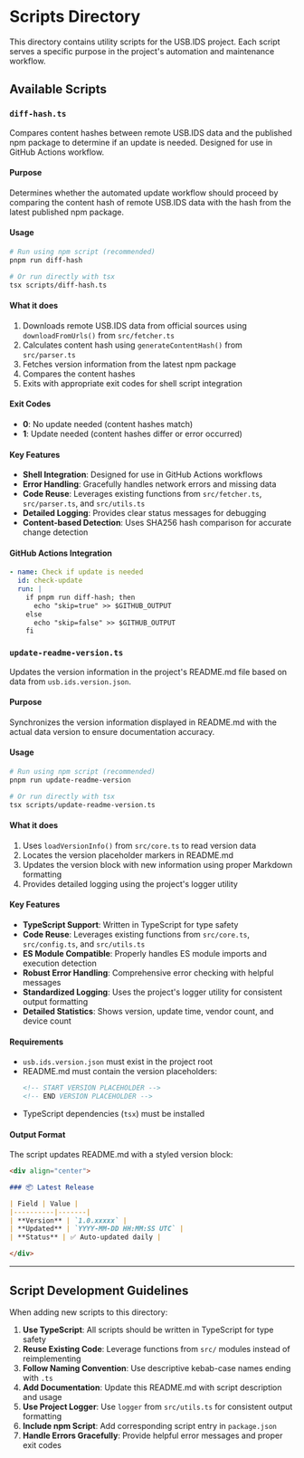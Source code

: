 # Scripts Directory

This directory contains utility scripts for the USB.IDS project. Each script serves a specific purpose in the project's automation and maintenance workflow.

## Available Scripts

### `diff-hash.ts`

Compares content hashes between remote USB.IDS data and the published npm package to determine if an update is needed. Designed for use in GitHub Actions workflow.

#### Purpose
Determines whether the automated update workflow should proceed by comparing the content hash of remote USB.IDS data with the hash from the latest published npm package.

#### Usage

```bash
# Run using npm script (recommended)
pnpm run diff-hash

# Or run directly with tsx
tsx scripts/diff-hash.ts
```

#### What it does

1. Downloads remote USB.IDS data from official sources using `downloadFromUrls()` from `src/fetcher.ts`
2. Calculates content hash using `generateContentHash()` from `src/parser.ts`
3. Fetches version information from the latest npm package
4. Compares the content hashes
5. Exits with appropriate exit codes for shell script integration

#### Exit Codes

- **0**: No update needed (content hashes match)
- **1**: Update needed (content hashes differ or error occurred)

#### Key Features

- **Shell Integration**: Designed for use in GitHub Actions workflows
- **Error Handling**: Gracefully handles network errors and missing data
- **Code Reuse**: Leverages existing functions from `src/fetcher.ts`, `src/parser.ts`, and `src/utils.ts`
- **Detailed Logging**: Provides clear status messages for debugging
- **Content-based Detection**: Uses SHA256 hash comparison for accurate change detection

#### GitHub Actions Integration

```yaml
- name: Check if update is needed
  id: check-update
  run: |
    if pnpm run diff-hash; then
      echo "skip=true" >> $GITHUB_OUTPUT
    else
      echo "skip=false" >> $GITHUB_OUTPUT
    fi
```

### `update-readme-version.ts`

Updates the version information in the project's README.md file based on data from `usb.ids.version.json`.

#### Purpose
Synchronizes the version information displayed in README.md with the actual data version to ensure documentation accuracy.

#### Usage

```bash
# Run using npm script (recommended)
pnpm run update-readme-version

# Or run directly with tsx
tsx scripts/update-readme-version.ts
```

#### What it does

1. Uses `loadVersionInfo()` from `src/core.ts` to read version data
2. Locates the version placeholder markers in README.md
3. Updates the version block with new information using proper Markdown formatting
4. Provides detailed logging using the project's logger utility

#### Key Features

- **TypeScript Support**: Written in TypeScript for type safety
- **Code Reuse**: Leverages existing functions from `src/core.ts`, `src/config.ts`, and `src/utils.ts`
- **ES Module Compatible**: Properly handles ES module imports and execution detection
- **Robust Error Handling**: Comprehensive error checking with helpful messages
- **Standardized Logging**: Uses the project's logger utility for consistent output formatting
- **Detailed Statistics**: Shows version, update time, vendor count, and device count

#### Requirements

- `usb.ids.version.json` must exist in the project root
- README.md must contain the version placeholders:
  ```markdown
  <!-- START VERSION PLACEHOLDER -->
  <!-- END VERSION PLACEHOLDER -->
  ```
- TypeScript dependencies (`tsx`) must be installed

#### Output Format

The script updates README.md with a styled version block:

```markdown
<div align="center">

### 📦 Latest Release

| Field | Value |
|----------|-------|
| **Version** | `1.0.xxxxx` |
| **Updated** | `YYYY-MM-DD HH:MM:SS UTC` |
| **Status** | ✅ Auto-updated daily |

</div>
```

---

## Script Development Guidelines

When adding new scripts to this directory:

1. **Use TypeScript**: All scripts should be written in TypeScript for type safety
2. **Reuse Existing Code**: Leverage functions from `src/` modules instead of reimplementing
3. **Follow Naming Convention**: Use descriptive kebab-case names ending with `.ts`
4. **Add Documentation**: Update this README.md with script description and usage
5. **Use Project Logger**: Use `logger` from `src/utils.ts` for consistent output formatting
6. **Include npm Script**: Add corresponding script entry in `package.json`
7. **Handle Errors Gracefully**: Provide helpful error messages and proper exit codes
